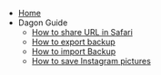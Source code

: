 <!-- docs/_sidebar.md -->

* [Home](/)
* Dagon Guide
    * [How to share URL in Safari](guide01.md)
    * [How to export backup](guide02.md)
    * [How to import Backup](guide03.md)
    * [How to save Instagram pictures](guide04.md)